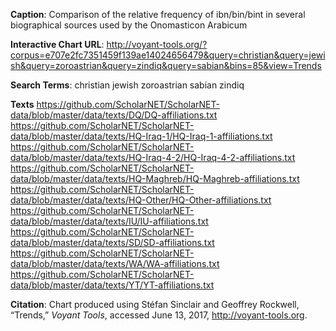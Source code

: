 **Caption**: Comparison of the relative frequency of ibn/bin/bint in several biographical sources used by the Onomasticon Arabicum

**Interactive Chart URL**: http://voyant-tools.org/?corpus=e707e2fc7351459f139ae14024656479&query=christian&query=jewish&query=zoroastrian&query=zindiq&query=sabian&bins=85&view=Trends

**Search Terms**:‪
christian
jewish
zoroastrian
sabian
zindiq

**Texts**
https://github.com/ScholarNET/ScholarNET-data/blob/master/data/texts/DQ/DQ-affiliations.txt
https://github.com/ScholarNET/ScholarNET-data/blob/master/data/texts/HQ-Iraq-1/HQ-Iraq-1-affiliations.txt
https://github.com/ScholarNET/ScholarNET-data/blob/master/data/texts/HQ-Iraq-4-2/HQ-Iraq-4-2-affiliations.txt
https://github.com/ScholarNET/ScholarNET-data/blob/master/data/texts/HQ-Maghreb/HQ-Maghreb-affiliations.txt
https://github.com/ScholarNET/ScholarNET-data/blob/master/data/texts/HQ-Other/HQ-Other-affiliations.txt
https://github.com/ScholarNET/ScholarNET-data/blob/master/data/texts/IU/IU-affiliations.txt
https://github.com/ScholarNET/ScholarNET-data/blob/master/data/texts/SD/SD-affiliations.txt
https://github.com/ScholarNET/ScholarNET-data/blob/master/data/texts/WA/WA-affiliations.txt
https://github.com/ScholarNET/ScholarNET-data/blob/master/data/texts/YT/YT-affiliations.txt

**Citation**: Chart produced using Stéfan Sinclair and Geoffrey Rockwell, “Trends,” *Voyant Tools*, accessed June 13, 2017, http://voyant-tools.org.
